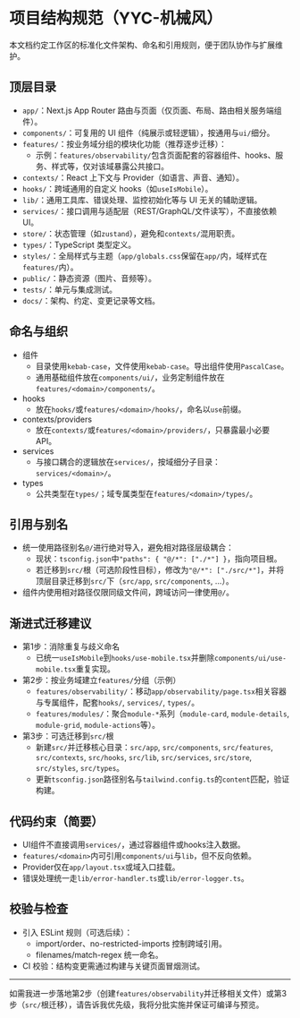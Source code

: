 # 项目结构规范（YYC-机械风）

本文档约定工作区的标准化文件架构、命名和引用规则，便于团队协作与扩展维护。

## 顶层目录
- `app/`：Next.js App Router 路由与页面（仅页面、布局、路由相关服务端组件）。
- `components/`：可复用的 UI 组件（纯展示或轻逻辑），按通用与`ui/`细分。
- `features/`：按业务域分组的模块化功能（推荐逐步迁移）：
  - 示例：`features/observability/`包含页面配套的容器组件、hooks、服务、样式等，仅对该域暴露公共接口。
- `contexts/`：React 上下文与 Provider（如语言、声音、通知）。
- `hooks/`：跨域通用的自定义 hooks（如`useIsMobile`）。
- `lib/`：通用工具库、错误处理、监控初始化等与 UI 无关的辅助逻辑。
- `services/`：接口调用与适配层（REST/GraphQL/文件读写），不直接依赖 UI。
- `store/`：状态管理（如`zustand`），避免和`contexts/`混用职责。
- `types/`：TypeScript 类型定义。
- `styles/`：全局样式与主题（`app/globals.css`保留在`app/`内，域样式在`features/`内）。
- `public/`：静态资源（图片、音频等）。
- `tests/`：单元与集成测试。
- `docs/`：架构、约定、变更记录等文档。

## 命名与组织
- 组件
  - 目录使用`kebab-case`，文件使用`kebab-case`。导出组件使用`PascalCase`。
  - 通用基础组件放在`components/ui/`，业务定制组件放在`features/<domain>/components/`。
- hooks
  - 放在`hooks/`或`features/<domain>/hooks/`，命名以`use`前缀。
- contexts/providers
  - 放在`contexts/`或`features/<domain>/providers/`，只暴露最小必要 API。
- services
  - 与接口耦合的逻辑放在`services/`，按域细分子目录：`services/<domain>/`。
- types
  - 公共类型在`types/`；域专属类型在`features/<domain>/types/`。

## 引用与别名
- 统一使用路径别名`@/`进行绝对导入，避免相对路径层级耦合：
  - 现状：`tsconfig.json`中`"paths": { "@/*": ["./*"] }`，指向项目根。
  - 若迁移到`src/`根（可选阶段性目标），修改为`"@/*": ["./src/*"]`，并将顶层目录迁移到`src/`下（`src/app`, `src/components`, ...）。
- 组件内使用相对路径仅限同级文件间，跨域访问一律使用`@/`。

## 渐进式迁移建议
- 第1步：消除重复与歧义命名
  - 已统一`useIsMobile`到`hooks/use-mobile.tsx`并删除`components/ui/use-mobile.tsx`重复实现。
- 第2步：按业务域建立`features/`分组（示例）
  - `features/observability/`：移动`app/observability/page.tsx`相关容器与专属组件，配套`hooks/`, `services/`, `types/`。
  - `features/modules/`：聚合`module-*`系列（`module-card`, `module-details`, `module-grid`, `module-actions`等）。
- 第3步：可选迁移到`src/`根
  - 新建`src/`并迁移核心目录：`src/app`, `src/components`, `src/features`, `src/contexts`, `src/hooks`, `src/lib`, `src/services`, `src/store`, `src/styles`, `src/types`。
  - 更新`tsconfig.json`路径别名与`tailwind.config.ts`的`content`匹配，验证构建。

## 代码约束（简要）
- UI组件不直接调用`services/`，通过容器组件或hooks注入数据。
- `features/<domain>`内可引用`components/ui`与`lib`，但不反向依赖。
- Provider仅在`app/layout.tsx`或域入口挂载。
- 错误处理统一走`lib/error-handler.ts`或`lib/error-logger.ts`。

## 校验与检查
- 引入 ESLint 规则（可选后续）：
  - import/order、no-restricted-imports 控制跨域引用。
  - filenames/match-regex 统一命名。
- CI 校验：结构变更需通过构建与关键页面冒烟测试。

---
如需我进一步落地第2步（创建`features/observability`并迁移相关文件）或第3步（`src/`根迁移），请告诉我优先级，我将分批实施并保证可编译与预览。